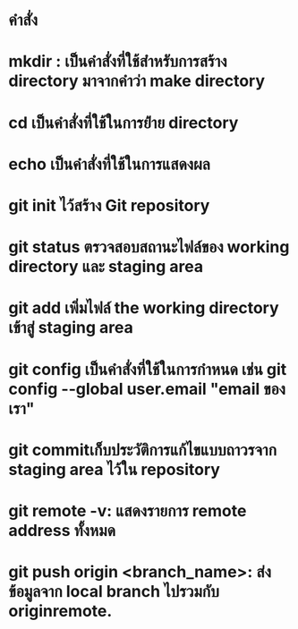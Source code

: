 # คำสั่ง
# mkdir : เป็นคำสั่งที่ใช้สำหรับการสร้าง directory มาจากคำว่า make directory
# cd เป็นคำสั่งที่ใช้ในการย้่าย directory
# echo เป็นคำสั่งที่ใช้ในการแสดงผล
# git init ไว้สร้าง Git repository
# git status ตรวจสอบสถานะไฟล์ของ working directory และ staging area
# git add เพิ่มไฟล์ the working directory เข้าสู่ staging area
# git config เป็นคำสั่งที่ใช้ในการกำหนด เช่น git config --global user.email "email ของเรา"
# git commitเก็บประวัติการแก้ไขแบบถาวรจาก staging area ไว้ใน repository
# git remote -v: แสดงรายการ remote address ทั้งหมด
# git push origin <branch_name>: ส่งข้อมูลจาก local branch ไปรวมกับ originremote.
